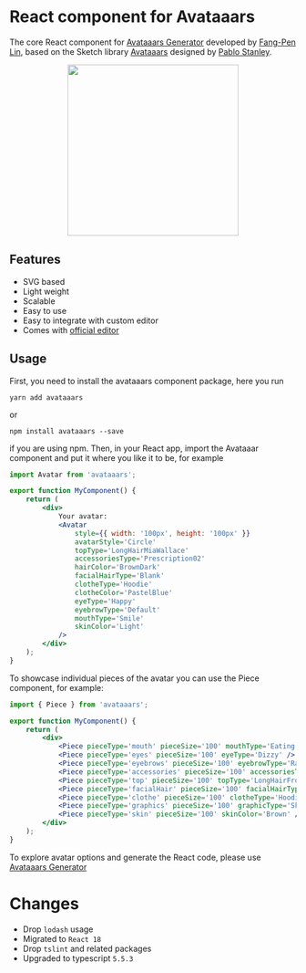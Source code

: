 # React component for Avataaars

The core React component for [Avataaars Generator](https://getavataaars.com/) developed by [Fang-Pen Lin](https://twitter.com/fangpenlin), based on the Sketch library [Avataaars](https://avataaars.com/) designed by [Pablo Stanley](https://twitter.com/pablostanley).

<p align="center"><img src='avataaars-example.png?raw=true' style='width: 300px; height: 300px;' /></p>

## Features

-   SVG based
-   Light weight
-   Scalable
-   Easy to use
-   Easy to integrate with custom editor
-   Comes with [official editor](https://getavataaars.com/)

## Usage

First, you need to install the avataaars component package, here you run

```
yarn add avataaars
```

or

```
npm install avataaars --save
```

if you are using npm. Then, in your React app, import the Avataaar component and put it where you like it to be, for example

```jsx
import Avatar from 'avataaars';

export function MyComponent() {
    return (
        <div>
            Your avatar:
            <Avatar
                style={{ width: '100px', height: '100px' }}
                avatarStyle='Circle'
                topType='LongHairMiaWallace'
                accessoriesType='Prescription02'
                hairColor='BrownDark'
                facialHairType='Blank'
                clotheType='Hoodie'
                clotheColor='PastelBlue'
                eyeType='Happy'
                eyebrowType='Default'
                mouthType='Smile'
                skinColor='Light'
            />
        </div>
    );
}
```

To showcase individual pieces of the avatar you can use the Piece component, for example:

```jsx
import { Piece } from 'avataaars';

export function MyComponent() {
    return (
        <div>
            <Piece pieceType='mouth' pieceSize='100' mouthType='Eating' />
            <Piece pieceType='eyes' pieceSize='100' eyeType='Dizzy' />
            <Piece pieceType='eyebrows' pieceSize='100' eyebrowType='RaisedExcited' />
            <Piece pieceType='accessories' pieceSize='100' accessoriesType='Round' />
            <Piece pieceType='top' pieceSize='100' topType='LongHairFro' hairColor='Red' />
            <Piece pieceType='facialHair' pieceSize='100' facialHairType='BeardMajestic' />
            <Piece pieceType='clothe' pieceSize='100' clotheType='Hoodie' clotheColor='Red' />
            <Piece pieceType='graphics' pieceSize='100' graphicType='Skull' />
            <Piece pieceType='skin' pieceSize='100' skinColor='Brown' />
        </div>
    );
}
```

To explore avatar options and generate the React code, please use [Avataaars Generator](https://getavataaars.com/)

# Changes

-   Drop `lodash` usage
-   Migrated to `React 18`
-   Drop `tslint` and related packages
-   Upgraded to typescript `5.5.3`
